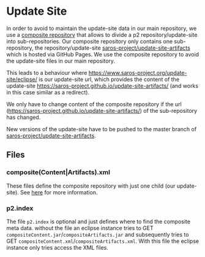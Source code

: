 # Update Site

In order to avoid to maintain the update-site data in our main repository,
we use a [composite repository](https://wiki.eclipse.org/Equinox/p2/Composite_Repositories_(new)) that
allows to divide a p2 repository/update-site into sub-repositories. Our composite
repository only contains one sub-repository, the repository/update-site [saros-project/update-site-artifacts](https://github.com/saros-project/update-site-artifacts)
which is hosted via GitHub Pages. We use the composite repository to avoid the update-site files in our main
repository.

This leads to a behaviour where <https://www.saros-project.org/update-site/eclipse/> is our update-site url,
which provides the content of the update-site <https://saros-project.github.io/update-site-artifacts/> (and works
in this case similar as a redirect).

We only have to change content of the composite repository if the url (<https://saros-project.github.io/update-site-artifacts/>)
of the sub-repository has changed.

New versions of the update-site have to be pushed to the master branch of [saros-project/update-site-artifacts](https://github.com/saros-project/update-site-artifacts).

## Files 

### composite(Content|Artifacts).xml

These files define the composite repository with just one child (our update-site).
See [here](https://wiki.eclipse.org/Equinox/p2/Composite_Repositories_(new)) for more information.

### p2.index

The file `p2.index` is optional and just defines where to find the composite meta data. without the file an eclipse instance
tries to GET `compositeContent.jar`/`compositeArtifacts.jar` and subsequently tries to GET `compositeContent.xml`/`compositeArtifacts.xml`.
With this file the eclipse instance only tries access the XML files.
